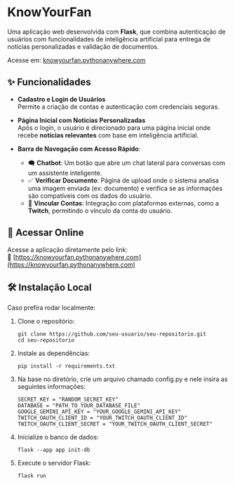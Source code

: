 # KnowYourFan

Uma aplicação web desenvolvida com **Flask**, que combina autenticação de usuários com funcionalidades de inteligência artificial para entrega de notícias personalizadas e validação de documentos.

Acesse em: [knowyourfan.pythonanywhere.com](https://knowyourfan.pythonanywhere.com)

## ✨ Funcionalidades

- **Cadastro e Login de Usuários**  
  Permite a criação de contas e autenticação com credenciais seguras.

- **Página Inicial com Notícias Personalizadas**  
  Após o login, o usuário é direcionado para uma página inicial onde recebe **notícias relevantes** com base em inteligência artificial.

- **Barra de Navegação com Acesso Rápido**:
  - 🗨️ **Chatbot**: Um botão que abre um chat lateral para conversas com um assistente inteligente.
  - ✅ **Verificar Documento**: Página de upload onde o sistema analisa uma imagem enviada (ex: documento) e verifica se as informações são compatíveis com os dados do usuário.
  - 🔗 **Vincular Contas**: Integração com plataformas externas, como a **Twitch**, permitindo o vínculo da conta do usuário.

## 🚀 Acessar Online

Acesse a aplicação diretamente pelo link:  
🔗 [https://knowyourfan.pythonanywhere.com](https://knowyourfan.pythonanywhere.com)

## 🛠️ Instalação Local

Caso prefira rodar localmente:

1. Clone o repositório:
   ```
   git clone https://github.com/seu-usuario/seu-repositorio.git
   cd seu-repositorio
   ```
2. Instale as dependências:
   ```
   pip install -r requirements.txt
   ```
3. Na base no diretório, crie um arquivo chamado config.py e nele insira as seguintes informações:
   ```
   SECRET_KEY = "RANDOM_SECRET_KEY"
   DATABASE = "PATH_TO_YOUR_DATABASE_FILE"
   GOOGLE_GEMINI_API_KEY = "YOUR_GOOGLE_GEMINI_API_KEY"
   TWITCH_OAUTH_CLIENT_ID = "YOUR_TWITCH_OAUTH_CLIENT_ID"
   TWITCH_OAUTH_CLIENT_SECRET = "YOUR_TWITCH_OAUTH_CLIENT_SECRET"
   ```
4. Inicialize o banco de dados:
   ```
   flask --app app init-db
   ```
5. Execute o servidor Flask:
   ```
   flask run
   ```
